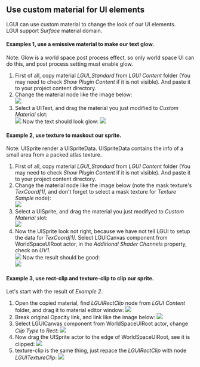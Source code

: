 ## Use custom material for UI elements
LGUI can use custom material to change the look of our UI elements.  
LGUI support *Surface* material domain.  

#### Examples 1, use a emissive material to make our text glow.  
Note: Glow is a world space post process effect, so only world space UI can do this, and post process setting must enable glow.  
1. First of all, copy material *LGUI_Standard* from *LGUI Content* folder (You may need to check *Show Plugin Content* if it is not visible). And paste it to your project content directory.  
2. Change the material node like the image below:  
![](1.1.png)
3. Select a UIText, and drag the material you just modified to *Custom Material* slot:  
![](1.2.png)
Now the text should look glow:
![](1.3.png)

#### Example 2, use texture to maskout our sprite.  
Note: UISprite render a UISpriteData. UISpriteData contains the info of a small area from a packed atlas texture.  
1. First of all, copy material *LGUI_Standard* from *LGUI Content* folder (You may need to check *Show Plugin Content* if it is not visible). And paste it to your project content directory.  
2. Change the material node like the image below (note the mask texture's *TexCoord[1]*, and don't forget to select a mask texture for *Texture Sample* node):  
![](2.1.png)
3. Select a UISprite, and drag the material you just modifyed to *Custom Material* slot:  
![](2.2.png)
4. Now the UISprite look not right, because we have not tell LGUI to setup the data for *TexCoord[1]*. Select LGUICanvas component from WorldSpaceUIRoot actor, in the *Additional Shader Channels* property, check on *UV1*.  
![](2.3.png) 
Now the result should be good:  
![](2.4.png)


#### Example 3, use rect-clip and texture-clip to clip our sprite.
Let's start with the result of *Example 2*.
1. Open the copied material, find *LGUIRectClip* node from *LGUI Content* folder, and drag it to material editor window:
![](3.1.png)
2. Break original Opacity link, and link like the image below:
![](3.2.png)
3. Select LGUICanvas component from WorldSpaceUIRoot actor, change *Clip Type* to *Rect*:
![](3.3.png)
4. Now drag the UISprite actor to the edge of WorldSpaceUIRoot, see it is clipped:
![](3.4.png)
5. texture-clip is the same thing, just repace the *LGUIRectClip* with node *LGUITextureClip*:
![](3.5.png)
